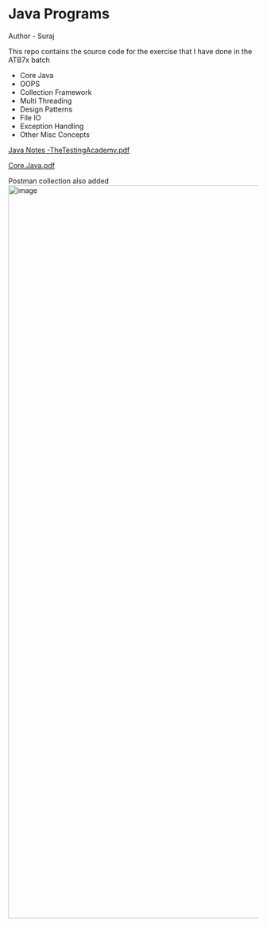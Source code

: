 # Java Programs

Author - Suraj

This repo contains the source code for the 
exercise that I have done in the ATB7x batch

- Core Java
- OOPS
- Collection Framework
- Multi Threading
- Design Patterns
- File IO
- Exception Handling
- Other Misc Concepts

[Java Notes -TheTestingAcademy.pdf](https://github.com/user-attachments/files/17091025/Java.Notes.-TheTestingAcademy.pdf)

[Core.Java.pdf](https://github.com/user-attachments/files/17091024/Core.Java.pdf)

Postman collection also added
<img width="1370" height="1472" alt="image" src="https://github.com/user-attachments/assets/9c84f07f-02a3-4bed-9865-638c311f0532" />


